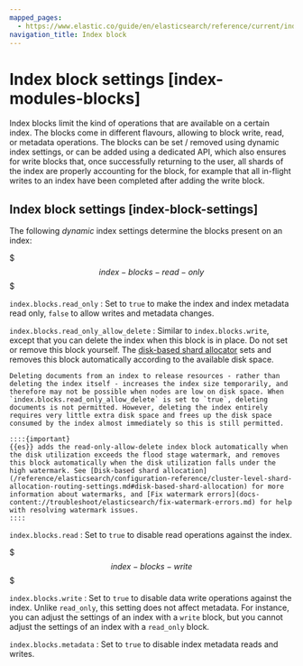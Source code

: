 ```yaml
---
mapped_pages:
  - https://www.elastic.co/guide/en/elasticsearch/reference/current/index-modules-blocks.html
navigation_title: Index block
---
```


# Index block settings [index-modules-blocks]

Index blocks limit the kind of operations that are available on a certain index. The blocks come in different flavours, allowing to block write, read, or metadata operations. The blocks can be set / removed using dynamic index settings, or can be added using a dedicated API, which also ensures for write blocks that, once successfully returning to the user, all shards of the index are properly accounting for the block, for example that all in-flight writes to an index have been completed after adding the write block.


## Index block settings [index-block-settings]

The following *dynamic* index settings determine the blocks present on an index:

$$$index-blocks-read-only$$$

`index.blocks.read_only`
:   Set to `true` to make the index and index metadata read only, `false` to allow writes and metadata changes.

`index.blocks.read_only_allow_delete`
:   Similar to `index.blocks.write`, except that you can delete the index when this block is in place. Do not set or remove this block yourself. The [disk-based shard allocator](/reference/elasticsearch/configuration-reference/cluster-level-shard-allocation-routing-settings.md#disk-based-shard-allocation) sets and removes this block automatically according to the available disk space.

    Deleting documents from an index to release resources - rather than deleting the index itself - increases the index size temporarily, and therefore may not be possible when nodes are low on disk space. When `index.blocks.read_only_allow_delete` is set to `true`, deleting documents is not permitted. However, deleting the index entirely requires very little extra disk space and frees up the disk space consumed by the index almost immediately so this is still permitted.

    ::::{important}
    {{es}} adds the read-only-allow-delete index block automatically when the disk utilization exceeds the flood stage watermark, and removes this block automatically when the disk utilization falls under the high watermark. See [Disk-based shard allocation](/reference/elasticsearch/configuration-reference/cluster-level-shard-allocation-routing-settings.md#disk-based-shard-allocation) for more information about watermarks, and [Fix watermark errors](docs-content://troubleshoot/elasticsearch/fix-watermark-errors.md) for help with resolving watermark issues.
    ::::


`index.blocks.read`
:   Set to `true` to disable read operations against the index.

$$$index-blocks-write$$$

`index.blocks.write`
:   Set to `true` to disable data write operations against the index. Unlike `read_only`, this setting does not affect metadata. For instance, you can adjust the settings of an index with a `write` block, but you cannot adjust the settings of an index with a `read_only` block.

`index.blocks.metadata`
:   Set to `true` to disable index metadata reads and writes.

